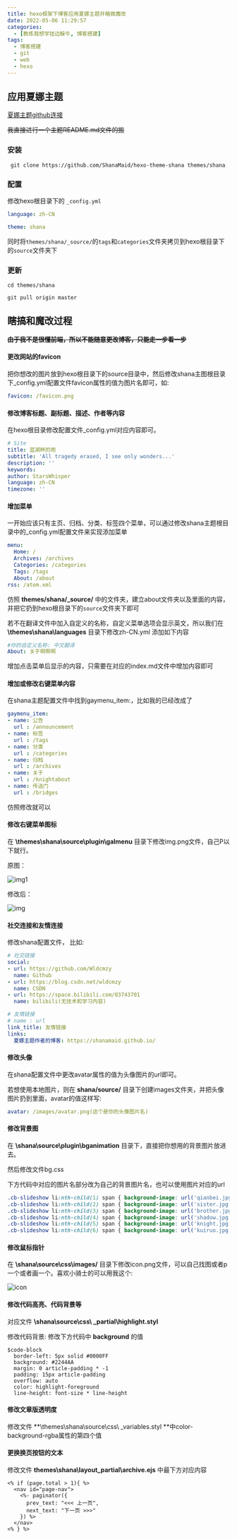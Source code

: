 ```yaml
---
title: hexo框架下博客应用夏娜主题并略微魔改
date: 2022-05-06 11:29:57
categories:
  - [教练我想学挂边躲牛, 博客搭建]
tags:
  - 博客搭建
  - git
  - web
  - hexo
---
```


## 应用夏娜主题

[夏娜主题github连接](https://github.com/ShanaMaid/hexo-theme-shana)

~~我直接进行一个主题README.md文件的搬~~

### 安装

```
 git clone https://github.com/ShanaMaid/hexo-theme-shana themes/shana
```

### 配置

修改hexo根目录下的 `_config.yml`

```  yml
language: zh-CN

theme: shana
```

同时将`themes/shana/_source/`的`tags`和`categories`文件夹拷贝到hexo根目录下的`source`文件夹下

### 更新

```
cd themes/shana

git pull origin master
```



## 瞎搞和魔改过程

**~~由于我不是很懂前端，所以不能随意更改博客，只能走一步看一步~~**

#### 更改网站的favicon

把你想改的图片放到hexo根目录下的source目录中，然后修改shana主图根目录下_config.yml配置文件favicon属性的值为图片名即可，如:

```yml
favicon: /favicon.png
```



#### 修改博客标题、副标题、描述、作者等内容

在hexo根目录修改配置文件_config.yml对应内容即可。

```yml
# Site
title: 蓝湖畔的雨
subtitle: 'All tragedy erased, I see only wonders...'
description: ''
keywords:
author: StarsWhisper
language: zh-CN
timezone: ''
```

#### 增加菜单

一开始应该只有主页、归档、分类、标签四个菜单，可以通过修改shana主题根目录中的_config.yml配置文件来实现添加菜单

```yml
menu:
  Home: /
  Archives: /archives
  Categories: /categories
  Tags: /tags
  About: /about
rss: /atom.xml
```

仿照 **themes/shana/_source/** 中的文件夹，建立about文件夹以及里面的内容，并把它扔到hexo根目录下的`source`文件夹下即可

若不在翻译文件中加入自定义的名称，自定义菜单选项会显示英文，所以我们在 **\themes\shana\languages** 目录下修改zh-CN.yml 添加如下内容

```yml
#你的自定义名称: 中文翻译
About: 关于啊啊啊
```

增加点击菜单后显示的内容，只需要在对应的index.md文件中增加内容即可

#### 增加或修改右键菜单内容

在shana主题配置文件中找到gaymenu_item:，比如我的已经改成了

```yml
gaymenu_item:
- name: 公告
  url : /announcement
- name: 标签
  url : /tags
- name: 分类
  url : /categories
- name: 归档
  url : /archives
- name: 关于
  url : /knightabout
- name: 传送门
  url : /bridges
```

仿照修改就可以

#### 修改右键菜单图标

在 **\themes\shana\source\plugin\galmenu** 目录下修改img.png文件，自己P以下就行。

原图：

![img1](hexo框架下的博客应用夏娜主题并略微魔改/img1.png)

修改后：

![img](hexo框架下的博客应用夏娜主题并略微魔改/img.png)

#### 社交连接和友情连接

修改shana配置文件， 比如:

```yml
# 社交链接
social:
- url: https://github.com/Wldcmzy
  name: Github
- url: https://blog.csdn.net/wldcmzy
  name: CSDN
- url: https://space.bilibili.com/83743701
  name: bilibili(无技术和学习内容)

# 友情链接
# name : url
link_title: 友情链接
links:
  夏娜主题作者的博客: https://shanamaid.github.io/
```

#### 修改头像

在shana配置文件中更改avatar属性的值为头像图片的url即可。

若想使用本地图片，则在 **shana/source/** 目录下创建images文件夹，并把头像图片扔到里面，avatar的值这样写:

```yml
avatar: /images/avatar.png(这个是你的头像图片名)
```

#### 修改背景图

在 **\shana\source\plugin\bganimation** 目录下，直接把你想用的背景图片放进去。

然后修改文件bg.css

下方代码中对应的图片名部分改为自己的背景图片名，也可以使用图片对应的url

```css
.cb-slideshow li:nth-child(1) span { background-image: url('qianbei.jpg');}
.cb-slideshow li:nth-child(2) span { background-image: url('sister.jpg');}
.cb-slideshow li:nth-child(3) span { background-image: url('brother.jpg');}
.cb-slideshow li:nth-child(4) span { background-image: url('shadow.jpg');}
.cb-slideshow li:nth-child(5) span { background-image: url('knight.jpg');}
.cb-slideshow li:nth-child(6) span { background-image: url('kuiruo.jpg');}
```

#### 修改鼠标指针

在 **\shana\source\css\images/** 目录下修改icon.png文件，可以自己找图或者p一个或者画一个。喜欢小骑士的可以用我这个:

![icon](hexo框架下的博客应用夏娜主题并略微魔改/icon.png)

#### 修改代码高亮、代码背景等

对应文件 **\shana\source\css\ _partial\highlight.styl** 

修改代码背景: 修改下方代码中 **background** 的值

```stylus
$code-block
  border-left: 5px solid #0000FF
  background: #2244AA
  margin: 0 article-padding * -1
  padding: 15px article-padding
  overflow: auto
  color: highlight-foreground
  line-height: font-size * line-height
```

#### 修改文章版透明度

修改文件 **\themes\shana\source\css\ _variables.styl **中color-background-rgba属性的第四个值

#### 更换换页按钮的文本

修改文件 **themes\shana\layout\_partial\archive.ejs** 中最下方对应内容

```ejs
<% if (page.total > 1){ %>
  <nav id="page-nav">
    <%- paginator({
      prev_text: "<<< 上一页",
      next_text: "下一页 >>>"
    }) %>
  </nav>
<% } %>
```

